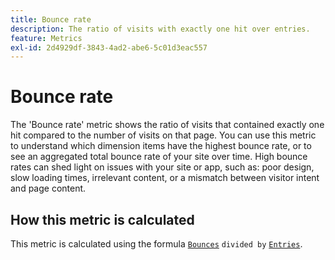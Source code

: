 ```yaml
---
title: Bounce rate
description: The ratio of visits with exactly one hit over entries.
feature: Metrics
exl-id: 2d4929df-3843-4ad2-abe6-5c01d3eac557
---
```

# Bounce rate

The 'Bounce rate' metric shows the ratio of visits that contained exactly one hit compared to the number of visits on that page. You can use this metric to understand which dimension items have the highest bounce rate, or to see an aggregated total bounce rate of your site over time. High bounce rates can shed light on issues with your site or app, such as: poor design, slow loading times, irrelevant content, or a mismatch between visitor intent and page content.

## How this metric is calculated

This metric is calculated using the formula [`Bounces`](bounces.md) `divided by` [`Entries`](entries.md).
